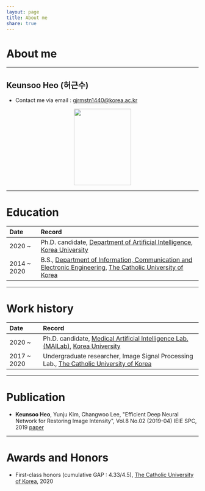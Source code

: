 ```yaml
---
layout: page
title: About me
share: true
---
```


# About me
---
## Keunsoo Heo (허근수)
- Contact me via email : gjrmstn1440@korea.ac.kr

<center><img src="https://user-images.githubusercontent.com/11483057/124079509-35ea0700-da84-11eb-941a-03b63d57f11a.jpg" width="150" height="200"></center>

---
# Education

| Date | Record |
|:---|:---|
| 2020 ~ | Ph.D. candidate, [Department of Artificial Intelligence](http://xai.korea.ac.kr/), [Korea University](http://korea.ac.kr/) |
| 2014 ~ 2020 | B.S., [Department of Information, Communication and Electronic Engineering](https://ice.catholic.ac.kr/ice/index.html), [The Catholic University of Korea](https://www.catholic.ac.kr/) |

---
# Work history

| Date | Record |
|:---|:---|
| 2020 ~ | Ph.D. candidate, [Medical Artificial Intelligence Lab.(MAILab)](http://mailab.korea.ac.kr/), [Korea University](http://korea.ac.kr/) |
| 2017 ~ 2020 | Undergraduate researcher, Image Signal Processing Lab., [The Catholic University of Korea](https://www.catholic.ac.kr/) |

---
# Publication

- **Keunsoo Heo**, Yunju Kim, Changwoo Lee, "Efficient Deep Neural Network for Restoring Image Intensity", Vol.8 No.02 (2019-04) IEIE SPC,  2019 [paper](http://www.auric.or.kr/User/Rdoc/DocRdoc.aspx?returnVal=RD_R&dn=384124#.XhHgkuH_yUk)

---
# Awards and Honors

- First-class honors (cumulative GAP : 4.33/4.5), [The Catholic University of Korea](https://www.catholic.ac.kr/), 2020

